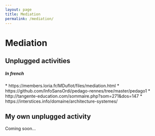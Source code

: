 ```yaml
---
layout: page
title: Mediation
permalink: /mediation/
---
```


# Mediation

## Unplugged activities 
 
<h5>In french</h5>
<td markdown="1">
* https://members.loria.fr/MDuflot/files/mediation.html
* https://github.com/InfoSansOrdi/pedago-rennes/tree/master/pedago1
* http://tangente-education.com/sommaire.php?som=271&dos=147
* https://interstices.info/domaine/architecture-systemes/


## My own unplugged activity

Coming soon... 

